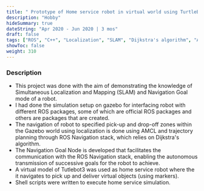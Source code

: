 ```yaml
---
title: " Prototype of Home service robot in virtual world using TurtleBot"
description: "Hobby"
hideSummary: true
dateString: "Apr 2020 - Jun 2020 | 3 mos"
draft: false
tags: ["ROS", "C++", "Localization", "SLAM", "Dijkstra's algorithm", "AMCL", "GPIO", "USB", "UART", "ADC", "Shell scripting"]
showToc: false
weight: 310
--- 
```


### Description

* This project was done with the aim of demonstrating the knowledge of Simultaneous Localization and Mapping (SLAM) and Navigation Goal mode of a robot.
* I had done the simulation setup on gazebo for interfacing robot with different ROS packages, some of which are official ROS packages and others are packages that are created.
* The navigation of robot to specified pick-up and drop-off zones within the Gazebo world using localization is done using AMCL and trajectory planning through ROS Navigation stack, which relies on Dijkstra's algorithm.
* The Navigation Goal Node is developed that facilitates the communication with the ROS Navigation stack, enabling the autonomous transmission of successive goals for the robot to achieve.
* A virtual model of Tutlebot3 was used as home service robot where the it navigates to pick up and deliver virtual objects (using markers).
* Shell scripts were written to execute home service simulation.











